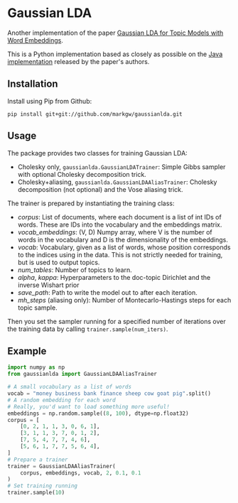 # Gaussian LDA
Another implementation of the paper 
[Gaussian LDA for Topic Models with Word Embeddings](http://rajarshd.github.io/papers/acl2015.pdf).

This is a Python implementation based as closely as possible on 
the [Java implementation](https://github.com/rajarshd/Gaussian_LDA) 
released by the paper's authors.

## Installation

Install using Pip from Github:

```
pip install git+git://github.com/markgw/gaussianlda.git
```

## Usage

The package provides two classes for training Gaussian LDA:
 * Cholesky only, `gaussianlda.GaussianLDATrainer`: Simple Gibbs sampler 
   with optional Cholesky decomposition trick.
 * Cholesky+aliasing, `gaussianlda.GaussianLDAAliasTrainer`: 
   Cholesky decomposition (not optional) and the Vose aliasing trick.

The trainer is prepared by instantiating the training class:
 * *corpus*: List of documents, where each document is a list of int IDs 
   of words. These are IDs into the vocabulary and the embeddings matrix.
 * *vocab_embeddings*: (V, D) Numpy array, where V is the number of words 
   in the vocabulary and D is the dimensionality of the embeddings.
 * *vocab*: Vocabulary, given as a list of words, whose position corresponds 
   to the indices using in the data. This is not strictly needed for training, 
   but is used to output topics.
 * *num_tables*: Number of topics to learn.
 * *alpha*, *kappa*: Hyperparameters to the doc-topic Dirichlet and 
   the inverse Wishart prior
 * *save_path*: Path to write the model out to after each iteration.
 * *mh_steps* (aliasing only): Number of Montecarlo-Hastings steps for 
   each topic sample.

Then you set the sampler running for a specified number of iterations 
over the training data by calling `trainer.sample(num_iters)`.

## Example

```python
import numpy as np
from gaussianlda import GaussianLDAAliasTrainer

# A small vocabulary as a list of words
vocab = "money business bank finance sheep cow goat pig".split()
# A random embedding for each word
# Really, you'd want to load something more useful!
embeddings = np.random.sample((8, 100), dtype=np.float32)
corpus = [
    [0, 2, 1, 1, 3, 0, 6, 1],
    [3, 1, 1, 3, 7, 0, 1, 2],
    [7, 5, 4, 7, 7, 4, 6],
    [5, 6, 1, 7, 7, 5, 6, 4],
]
# Prepare a trainer
trainer = GaussianLDAAliasTrainer(
    corpus, embeddings, vocab, 2, 0.1, 0.1
)
# Set training running
trainer.sample(10)
```